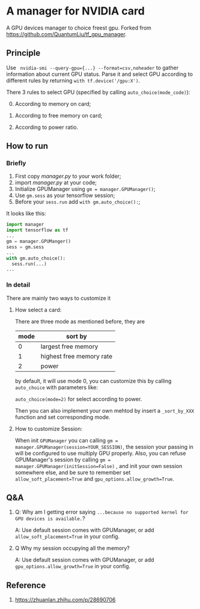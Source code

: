 # A manager for NVIDIA card

A GPU devices manager to choice freest gpu.  Forked from https://github.com/QuantumLiu/tf_gpu_manager. 

## Principle

Use ` nvidia-smi --query-gpu={...} --format=csv,noheader` to gather information about current GPU status. Parse it and select GPU according to different rules by returning `with tf.device('/gpu:X')`. 

There 3 rules to select GPU (specified by calling `auto_choice(mode_code)`):

0. According to memory on card;


1. According to free memory on card;
2. According to power ratio.

## How to run 

### Briefly

1. First copy *manager.py* to your work folder;
2. import *manager.py* at your code;
3. Initialize GPUManager using `gm = manager.GPUManager()`;
4. Use `gm.sess` as your tensorflow session;
5. Before your `sess.run` add `with gm.auto_choice():`;

It looks like this:

```python
import manager
import tensorflow as tf
...
gm = manager.GPUManger()
sess = gm.sess
...
with gm.auto_choice():
  sess.run(...)
...
```

### In detail

There are mainly two ways to customize it

1. How select a card:

   There are three mode as mentioned before, they are

   | mode | sort by                  |
   | ---- | ------------------------ |
   | 0    | largest free memory      |
   | 1    | highest free memory rate |
   | 2    | power                    |

   by default, it will use mode 0, you can customize this by calling `auto_choice` with parameters like:

   `auto_choice(mode=2)` for select according to power.

   Then you can also implement your own mehtod by insert a `_sort_by_XXX` function and set corresponding mode.

2. How to customize Session:

   When init `GPUManager` you can calling `gm = manager.GPUManager(session=YOUR_SESSION)`, the session your passing in will be configured to use multiply GPU properly. Also, you can refuse GPUManager's session by calling `gm = manager.GPUManager(initSession=False)` , and init your own session somewhere else, and be sure to remember set `allow_soft_placement=True` and `gpu_options.allow_growth=True`.

## Q&A

1. Q: Why am I getting error saying `...because no supported kernel for GPU devices is available.`?

   A: Use default session comes with GPUManager, or add `allow_soft_placement=True` in your config. 

2. Q Why my session occupying all the memory?

   A:  Use default session comes with GPUManager, or add `gpu_options.allow_growth=True` in your config.

## Reference

1. https://zhuanlan.zhihu.com/p/28690706